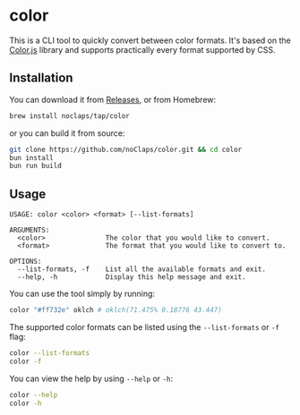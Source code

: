 # color

This is a CLI tool to quickly convert between color formats. It's based on the [Color.js](https://colorjs.io) library and supports practically every format supported by CSS.

## Installation

You can download it from [Releases](https://github.com/noClaps/color/releases), or from Homebrew:

```sh
brew install noclaps/tap/color
```

or you can build it from source:

```sh
git clone https://github.com/noClaps/color.git && cd color
bun install
bun run build
```

## Usage

```
USAGE: color <color> <format> [--list-formats]

ARGUMENTS:
  <color>               The color that you would like to convert.
  <format>              The format that you would like to convert to.

OPTIONS:
  --list-formats, -f    List all the available formats and exit.
  --help, -h            Display this help message and exit.
```

You can use the tool simply by running:

```sh
color "#ff732e" oklch # oklch(71.475% 0.18776 43.447)
```

The supported color formats can be listed using the `--list-formats` or `-f` flag:

```sh
color --list-formats
color -f
```

You can view the help by using `--help` or `-h`:

```sh
color --help
color -h
```
